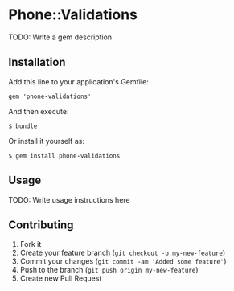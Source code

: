 # Phone::Validations

TODO: Write a gem description

## Installation

Add this line to your application's Gemfile:

    gem 'phone-validations'

And then execute:

    $ bundle

Or install it yourself as:

    $ gem install phone-validations

## Usage

TODO: Write usage instructions here

## Contributing

1. Fork it
2. Create your feature branch (`git checkout -b my-new-feature`)
3. Commit your changes (`git commit -am 'Added some feature'`)
4. Push to the branch (`git push origin my-new-feature`)
5. Create new Pull Request
